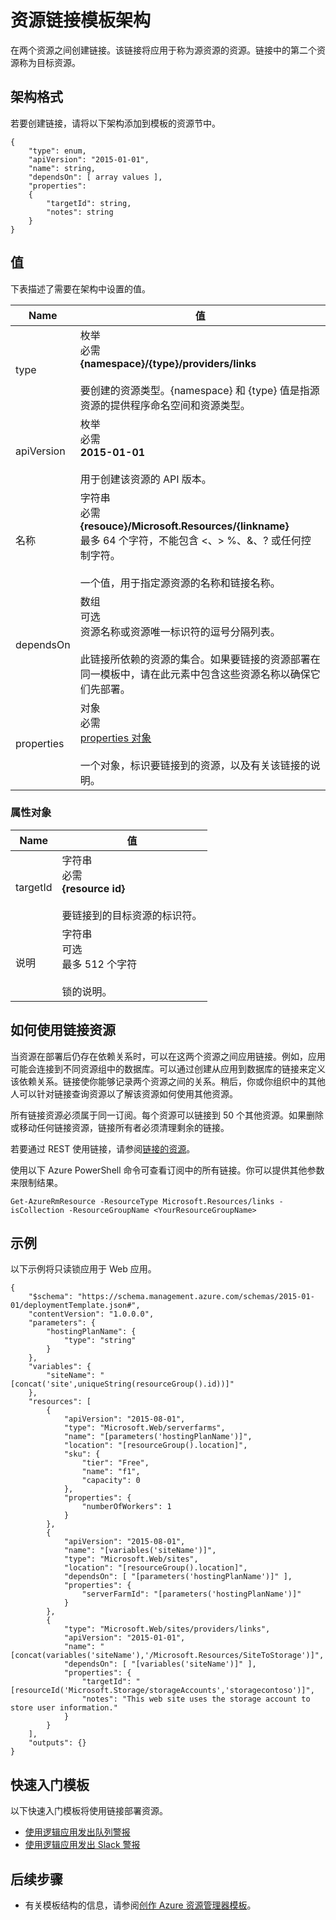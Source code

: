 <properties
    pageTitle="用于链接资源的 Resource Manager 模板 | Azure"
    description="介绍用于通过模板在相关资源之间部署链接的资源管理器架构。"
    services="azure-resource-manager"
    documentationcenter="na"
    author="tfitzmac"
    manager="timlt"
    editor="" />  

<tags
    ms.assetid="48a13b1a-3208-4f91-ba85-bda2a0e22605"
    ms.service="azure-resource-manager"
    ms.devlang="na"
    ms.topic="article"
    ms.tgt_pltfrm="na"
    ms.workload="na"
    ms.date="04/05/2016"
    wacn.date="12/26/2016"
    ms.author="tomfitz" />  


# 资源链接模板架构
在两个资源之间创建链接。该链接将应用于称为源资源的资源。链接中的第二个资源称为目标资源。

## 架构格式
若要创建链接，请将以下架构添加到模板的资源节中。

    {
        "type": enum,
        "apiVersion": "2015-01-01",
        "name": string,
        "dependsOn": [ array values ],
        "properties":
        {
            "targetId": string,
            "notes": string
        }
    }



## 值
下表描述了需要在架构中设置的值。

| Name | 值 |
| --- | --- |
| type |枚举<br />必需<br />**{namespace}/{type}/providers/links**<br /><br />要创建的资源类型。{namespace} 和 {type} 值是指源资源的提供程序命名空间和资源类型。 |
| apiVersion |枚举<br />必需<br />**2015-01-01**<br /><br />用于创建该资源的 API 版本。 |
| 名称 |字符串<br />必需<br />**{resouce}/Microsoft.Resources/{linkname}**<br /> 最多 64 个字符，不能包含 <、> %、&、? 或任何控制字符。<br /><br />一个值，用于指定源资源的名称和链接名称。 |
| dependsOn |数组<br />可选<br />资源名称或资源唯一标识符的逗号分隔列表。<br /><br />此链接所依赖的资源的集合。如果要链接的资源部署在同一模板中，请在此元素中包含这些资源名称以确保它们先部署。 |
| properties |对象<br />必需<br />[properties 对象](#properties)<br /><br />一个对象，标识要链接到的资源，以及有关该链接的说明。 |

### <a id="properties"></a> 属性对象
| Name | 值 |
| --- | --- |
| targetId |字符串<br />必需<br />**{resource id}**<br /><br />要链接到的目标资源的标识符。 |
| 说明 |字符串<br />可选<br />最多 512 个字符<br /><br />锁的说明。 |

## 如何使用链接资源
当资源在部署后仍存在依赖关系时，可以在这两个资源之间应用链接。例如，应用可能会连接到不同资源组中的数据库。可以通过创建从应用到数据库的链接来定义该依赖关系。链接使你能够记录两个资源之间的关系。稍后，你或你组织中的其他人可以针对链接查询资源以了解该资源如何使用其他资源。

所有链接资源必须属于同一订阅。每个资源可以链接到 50 个其他资源。如果删除或移动任何链接资源，链接所有者必须清理剩余的链接。

若要通过 REST 使用链接，请参阅[链接的资源](https://msdn.microsoft.com/zh-cn/library/azure/mt238499.aspx)。

使用以下 Azure PowerShell 命令可查看订阅中的所有链接。你可以提供其他参数来限制结果。

    Get-AzureRmResource -ResourceType Microsoft.Resources/links -isCollection -ResourceGroupName <YourResourceGroupName>

## 示例
以下示例将只读锁应用于 Web 应用。

    {
        "$schema": "https://schema.management.azure.com/schemas/2015-01-01/deploymentTemplate.json#",
        "contentVersion": "1.0.0.0",
        "parameters": {
            "hostingPlanName": {
                "type": "string"
            }
        },
        "variables": {
            "siteName": "[concat('site',uniqueString(resourceGroup().id))]"
        },
        "resources": [
            {
                "apiVersion": "2015-08-01",
                "type": "Microsoft.Web/serverfarms",
                "name": "[parameters('hostingPlanName')]",
                "location": "[resourceGroup().location]",
                "sku": {
                    "tier": "Free",
                    "name": "f1",
                    "capacity": 0
                },
                "properties": {
                    "numberOfWorkers": 1
                }
            },
            {
                "apiVersion": "2015-08-01",
                "name": "[variables('siteName')]",
                "type": "Microsoft.Web/sites",
                "location": "[resourceGroup().location]",
                "dependsOn": [ "[parameters('hostingPlanName')]" ],
                "properties": {
                    "serverFarmId": "[parameters('hostingPlanName')]"
                }
            },
            {
                "type": "Microsoft.Web/sites/providers/links",
                "apiVersion": "2015-01-01",
                "name": "[concat(variables('siteName'),'/Microsoft.Resources/SiteToStorage')]",
                "dependsOn": [ "[variables('siteName')]" ],
                "properties": {
                    "targetId": "[resourceId('Microsoft.Storage/storageAccounts','storagecontoso')]",
                    "notes": "This web site uses the storage account to store user information."
                }
            }
        ],
        "outputs": {}
    }

## 快速入门模板
以下快速入门模板将使用链接部署资源。

* [使用逻辑应用发出队列警报](https://github.com/Azure/azure-quickstart-templates/tree/master/201-alert-to-queue-with-logic-app)
* [使用逻辑应用发出 Slack 警报](https://github.com/Azure/azure-quickstart-templates/tree/master/201-alert-to-slack-with-logic-app)

## 后续步骤
* 有关模板结构的信息，请参阅[创作 Azure 资源管理器模板](/documentation/articles/resource-group-authoring-templates/)。

<!---HONumber=Mooncake_1219_2016-->
